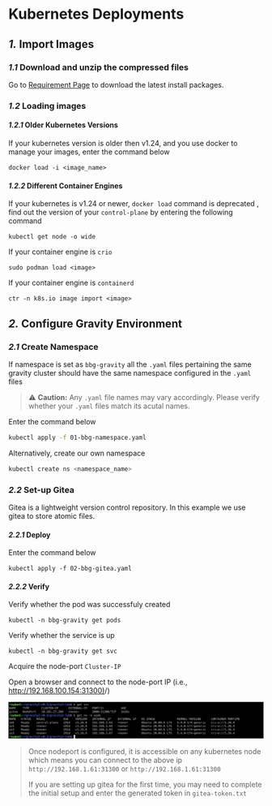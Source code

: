 # Kubernetes Deployments

## *1.* Import Images

### *1.1* Download and unzip the compressed files

Go to [Requirement Page](requirements.md) to download the latest install packages.

### *1.2* Loading images

#### *1.2.1* Older Kubernetes Versions
If your kubernetes version is older then v1.24, and you use docker to manage your images, enter the command below

```
docker load -i <image_name>
```

#### *1.2.2* Different Container Engines
If your kubernetes is v1.24 or newer, `docker load` command is deprecated
, find out the version of your `control-plane` by entering the following command

```
kubectl get node -o wide
```
If your container engine is `crio`

```
sudo podman load <image>
```
If your container engine is `containerd`
```
ctr -n k8s.io image import <image>
```


## *2.* Configure Gravity Environment

### *2.1* Create Namespace

If namespace is set as `bbg-gravity` all the `.yaml` files pertaining the same gravity cluster should have the same namespace configured in the `.yaml` files

> :warning: **Caution:** Any `.yaml` file names may vary accordingly. Please verify whether your `.yaml` files match its acutal names.

Enter the command below

```bash 
kubectl apply -f 01-bbg-namespace.yaml
```
Alternatively, create our own namespace
```bash
kubectl create ns <namespace_name>
```

### *2.2* Set-up Gitea

Gitea is a lightweight version control repository. In this example we use gitea to store atomic files.

#### *2.2.1* Deploy
Enter the command below
``` 
kubectl apply -f 02-bbg-gitea.yaml
```

#### *2.2.2* Verify

Verify whether the pod was successfuly created
``` 
kubectl -n bbg-gravity get pods	
```

Verify whether the service is up
``` 
kubectl -n bbg-gravity get svc
```
Acquire the node-port `Cluster-IP`


Open a browser and connect to the node-port IP (i.e., [http://192.168.100.154:31300)](http://192.168.100.154:31300)/)

![image](/img/install.png)

> Once nodeport is configured, it is accessible on any kubernetes node which means you can connect to the above ip `http://192.168.1.61:31300` or `http://192.168.1.61:31300`
>
> If you are setting up gitea for the first time, you may need to complete the initial setup and enter the generated token in `gitea-token.txt`

